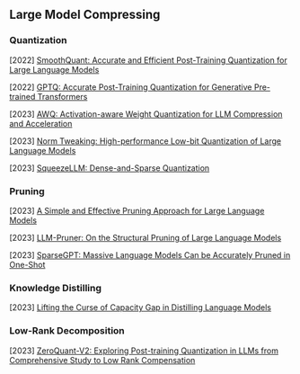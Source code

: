 ## Large Model Compressing

### Quantization

[2022] [SmoothQuant: Accurate and Efficient Post-Training Quantization for Large Language Models](https://arxiv.org/abs/2211.10438)

[2022] [GPTQ: Accurate Post-Training Quantization for Generative Pre-trained Transformers](https://arxiv.org/abs/2210.17323)

[2023] [AWQ: Activation-aware Weight Quantization for LLM Compression and Acceleration](https://arxiv.org/abs/2306.00978)

[2023] [Norm Tweaking: High-performance Low-bit Quantization of Large Language Models](https://arxiv.org/abs/2309.02784)

[2023] [SqueezeLLM: Dense-and-Sparse Quantization](https://arxiv.org/abs/2306.07629)



### Pruning

[2023] [A Simple and Effective Pruning Approach for Large Language Models](https://arxiv.org/abs/2306.11695)

[2023] [LLM-Pruner: On the Structural Pruning of Large Language Models](https://arxiv.org/abs/2305.11627)

[2023] [SparseGPT: Massive Language Models Can be Accurately Pruned in One-Shot](https://arxiv.org/abs/2301.00774)



### Knowledge Distilling

[2023] [Lifting the Curse of Capacity Gap in Distilling Language Models](https://arxiv.org/abs/2305.12129)



### Low-Rank Decomposition

[2023] [ZeroQuant-V2: Exploring Post-training Quantization in LLMs from Comprehensive Study to Low Rank Compensation](https://arxiv.org/abs/2303.08302)